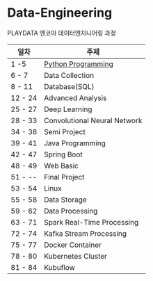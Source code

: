 # Data-Engineering

PLAYDATA 엔코아 데이터엔지니어링 과정

| 일차 | 주제 |
| ----- | ------- |
| 1 -5 | [Python Programming](./01_Python%20Programming/README.md) |
| 6 - 7 | Data Collection |
| 8 - 11 | Database(SQL) |
| 12 - 24 | Advanced Analysis |
| 25 - 27 | Deep Learning |
| 28 - 33 | Convolutional Neural Network |
| 34 - 38 | Semi Project |
| 39 - 41 | Java Programming |
| 42 - 47 | Spring Boot |
| 48 - 49 | Web Basic |
| 51 - -- | Final Project |
| 53 - 54 | Linux |
| 55 - 58 | Data Storage |
| 59 - 62 | Data Processing |
| 63 - 71 | Spark Real-Time Processing |
| 72 - 74 | Kafka Stream Processing |
| 75 - 77 | Docker Container |
| 78 - 80 | Kubernetes Cluster |
| 81 - 84 | Kubuflow |
